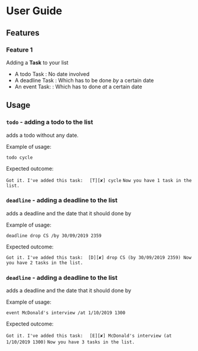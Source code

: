 # User Guide

## Features 

### Feature 1 
Adding a **Task** to your list
* A todo Task : No date involved
* A deadline Task : Which has to be done *by* a certain date
* An event Task: : Which has to done *at* a certain date

## Usage

### `todo` - adding a todo to the list
adds a todo without any date.

Example of usage: 

`todo cycle`

Expected outcome:

`Got it. I've added this task:`
`  [T][✘] cycle`
`Now you have 1 task in the list.`

### `deadline` - adding a deadline to the list
adds a deadline and the date that it should done by

Example of usage: 

`deadline drop CS /by 30/09/2019 2359`

Expected outcome:

`Got it. I've added this task: 
  [D][✘] drop CS (by 30/09/2019 2359)
Now you have 2 tasks in the list.`

### `deadline` - adding a deadline to the list
adds a deadline and the date that it should done by

Example of usage: 

`event McDonald's interview /at 1/10/2019 1300`

Expected outcome:

`Got it. I've added this task:`
`  [E][✘] McDonald's interview (at 1/10/2019 1300)`
`Now you have 3 tasks in the list.`